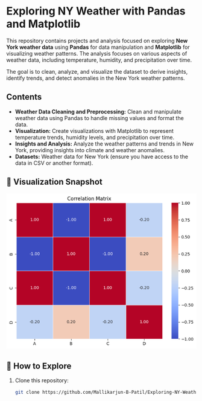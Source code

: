 # Exploring NY Weather with Pandas and Matplotlib

This repository contains projects and analysis focused on exploring **New York weather data** using **Pandas** for data manipulation and **Matplotlib** for visualizing weather patterns. The analysis focuses on various aspects of weather data, including temperature, humidity, and precipitation over time.

The goal is to clean, analyze, and visualize the dataset to derive insights, identify trends, and detect anomalies in the New York weather patterns.

## Contents

- **Weather Data Cleaning and Preprocessing:** Clean and manipulate weather data using Pandas to handle missing values and format the data.
- **Visualization:** Create visualizations with Matplotlib to represent temperature trends, humidity levels, and precipitation over time.
- **Insights and Analysis:** Analyze the weather patterns and trends in New York, providing insights into climate and weather anomalies.
- **Datasets:** Weather data for New York (ensure you have access to the data in CSV or another format).

## 📸 Visualization Snapshot
![Superstore Dashboard](heat_map.png)


## 🚀 How to Explore
1. Clone this repository:
   ```bash
   git clone https://github.com/Mallikarjun-B-Patil/Exploring-NY-Weather-with-Pandas-Matplotlib.git
